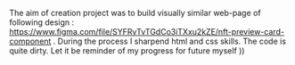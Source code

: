 The aim of creation project was to build visually similar web-page of following design : https://www.figma.com/file/SYFRvTvTGdCo3iTXxu2kZE/nft-preview-card-component .
During the process I sharpend html and css skills. The code is quite dirty. Let it be reminder of my progress for future myself ))
